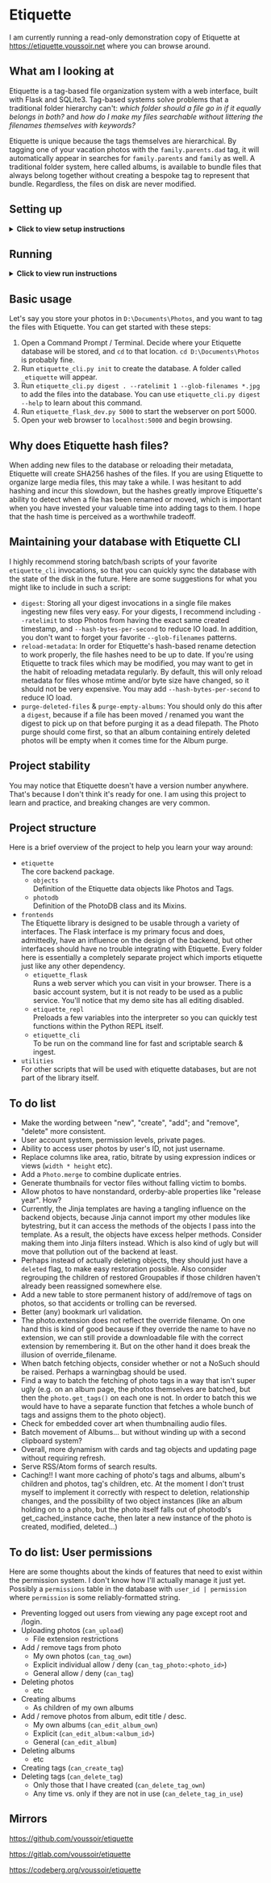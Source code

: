 Etiquette
=========

I am currently running a read-only demonstration copy of Etiquette at https://etiquette.voussoir.net where you can browse around.

## What am I looking at

Etiquette is a tag-based file organization system with a web interface, built with Flask and SQLite3. Tag-based systems solve problems that a traditional folder hierarchy can't: *which folder should a file go in if it equally belongs in both?* and *how do I make my files searchable without littering the filenames themselves with keywords?*

Etiquette is unique because the tags themselves are hierarchical. By tagging one of your vacation photos with the `family.parents.dad` tag, it will automatically appear in searches for `family.parents` and `family` as well. A traditional folder system, here called albums, is available to bundle files that always belong together without creating a bespoke tag to represent that bundle. Regardless, the files on disk are never modified.

## Setting up

<details><summary><strong>Click to view setup instructions</strong></summary>

First, use `pip install -r requirements.txt`. If you think you may have an older version of my voussoirkit, I'd also recommend `pip install voussoirkit --upgrade`.

As you'll see below, Etiquette has a core backend package and multiple frontends that use it. These frontend applications will use `import etiquette` to access the backend code. Therefore, the `etiquette` package needs to be in the right place for Python to find it for `import`.

Normally, Python packages use a setup.py to do this automatically. But I like running directly out of the git repository so I haven't made a setup.py yet.

<details><summary><strong>Setting up via symlink</strong></summary>

- The repository you're looking at right now is `D:\Git\Etiquette` or `/Git/Etiquette`. The toplevel `etiquette` folder is the main package. We want this package to be a child of our existing lib directory. So, we're going to put a symlink inside our Python lib folder that actually points to the code folder in this repository.
- The easiest way to find your lib path is `python -c "import os; print(os)"`. You should see something like `<module 'os' from 'C:\Python36\Lib\os.py'>` or `<module 'os' from '/usr/local/lib/python3.6/os.py'>`
- Make the junction or symlink:

  Windows: `mklink /J fakepath realpath`  
  for example `mklink /J "C:\Python36\Lib\etiquette" "D:\Git\Etiquette\etiquette"`

  Linux: `ln --symbolic realpath fakepath`  
  for example `ln --symbolic "/Git/Etiquette/etiquette" "/usr/local/lib/python3.6/etiquette"`

- Run `python -c "import etiquette; print(etiquette)"` to confirm. You should see something like `<module 'etiquette' from 'C:\Python36\Lib\etiquette\__init__.py'>` or `<module 'etiquette' from '/usr/local/lib/python3.6/etiquette/__init__.py'>`

</details>

<details><summary><strong>Setting up via pythonpath</strong></summary>

- The repository you're looking at right now is `D:\Git\Etiquette` or `/Git/Etiquette`. The toplevel `etiquette` folder is the main package.
- The PYTHONPATH environment variable contains a list of directories that *contain* the packages you need to import, not the packages themselves. Therefore we want to add the repository's path, because it contains the package.
- Set the pythonpath:

  Windows: `set "PYTHONPATH=%PYTHONPATH%;D:\Git\Etiquette"`  
  Note the semicolon to delimit paths.  
  This only applies to the current cmd session. To make it permanent, use Windows's Environment Variable editor or the `setx` command. The editor is easier to use.

  Linux: `PYTHONPATH="$PYTHONPATH:/Git/Etiquette"`  
  Note the colon to delimit paths.  
  This only applies to the current terminal session. To make it permanent, add the export to your bashrc.

- Run `echo %PYTHONPATH%` or `echo $PYTHONPATH` to confirm.
- Close your terminal and re-open it so that it uses the new environment variables.
- Run `python -c "import etiquette; print(etiquette)"` to confirm. You should see something like `<module 'etiquette' from 'D:\Git\Etiquette\etiquette\__init__.py'>` or `<module 'etiquette' from '/Git/Etiquette/etiquette/__init__.py'>`.

</details>
</details>

## Running

<details><summary><strong>Click to view run instructions</strong></summary>

In order to prevent the accidental creation of Etiquette databases, you must use `etiquette_cli.py init` to create your database.

<details><summary><strong>Running Etiquette CLI</strong></summary>

- Run `python etiquette_cli.py` to launch the script. You should see a help message describing each of the commands.

- Note: Do not `cd` into the frontends folder. Stay in the folder that contains your `_etiquette` database and specify the full path of the frontend launcher.

      Windows:
      D:\somewhere> python D:\Git\Etiquette\frontends\etiquette_cli.py

      Linux:
      /somewhere $ python /Git/Etiquette/frontends/etiquette_cli.py

- In practice, I have a shortcut file on my PATH which runs this command.

</details>

<details><summary><strong>Running Etiquette Flask locally</strong></summary>

- Run `python etiquette_flask_dev.py [port]` to launch the flask server. Port defaults to 5000 if not provided.

- Note: Do not `cd` into the frontends folder. Stay in the folder that contains your `_etiquette` database and specify the full path of the frontend launcher.

      Windows:
      D:\somewhere> python D:\Git\Etiquette\frontends\etiquette_flask\etiquette_flask_dev.py 5001

      Linux:
      /somewhere $ python /Git/Etiquette/frontends/etiquette_flask/etiquette_flask_dev.py 5001

- In practice, I have a shortcut file on my PATH which runs this command.

</details>

<details><summary><strong>Running Etiquette Flask with Gunicorn</strong></summary>

1. Use the PYTHONPATH technique to make both `etiquette` and the flask `backend` importable. You already know that the frontend code imports the backend code. But now, gunicorn needs to import the frontend code! And the server relies on static files which are relative to the code's location. So, the symlink technique doesn't work very well here, and PYTHONPATH is preferred.

   Remember that the Pythonpath points to directories that *contain* the packages you need to import, not to the packages themselves. Therefore we point to the etiquette and etiquette_flask directories.

       PYTHONPATH="$PYTHONPATH:/Git/Etiquette:/Git/Etiquette/frontends/etiquette_flask

2. To run non-daemonized, on a specific port, with logging to the terminal, I use:

    ```
    ~/cmd/python ~/cmd/gunicorn_py etiquette_flask.etiquette_flask_prod:site --bind "0.0.0.0:6667" --access-logfile "-" --access-logformat "%(h)s | %(t)s | %(r)s | %(s)s %(b)s"
    ```

</details>

<details><summary><strong>Running Etiquette REPL</strong></summary>

- Run `python etiquette_repl.py` to launch the Python interpreter with the PhotoDB pre-loaded into a variable called `P`. Try things like `P.new_photo` or `P.digest_directory`.

- Note: Do not `cd` into the frontends folder. Stay in the folder that contains your `_etiquette` database and specify the full path of the frontend launcher.

      Windows:
      D:\somewhere> python D:\Git\Etiquette\frontends\etiquette_repl.py

      Linux:
      /somewhere $ python /Git/Etiquette/frontends/etiquette_repl.py

- In practice, I have a shortcut file on my PATH which runs this command.

</details>

</details>

## Basic usage

Let's say you store your photos in `D:\Documents\Photos`, and you want to tag the files with Etiquette. You can get started with these steps:

1. Open a Command Prompt / Terminal. Decide where your Etiquette database will be stored, and `cd` to that location. `cd D:\Documents\Photos` is probably fine.
2. Run `etiquette_cli.py init` to create the database. A folder called `_etiquette` will appear.
3. Run `etiquette_cli.py digest . --ratelimit 1 --glob-filenames *.jpg` to add the files into the database. You can use `etiquette_cli.py digest --help` to learn about this command.
4. Run `etiquette_flask_dev.py 5000` to start the webserver on port 5000.
5. Open your web browser to `localhost:5000` and begin browsing.

## Why does Etiquette hash files?

When adding new files to the database or reloading their metadata, Etiquette will create SHA256 hashes of the files. If you are using Etiquette to organize large media files, this may take a while. I was hesitant to add hashing and incur this slowdown, but the hashes greatly improve Etiquette's ability to detect when a file has been renamed or moved, which is important when you have invested your valuable time into adding tags to them. I hope that the hash time is perceived as a worthwhile tradeoff.

## Maintaining your database with Etiquette CLI

I highly recommend storing batch/bash scripts of your favorite `etiquette_cli` invocations, so that you can quickly sync the database with the state of the disk in the future. Here are some suggestions for what you might like to include in such a script:

- `digest`: Storing all your digest invocations in a single file makes ingesting new files very easy. For your digests, I recommend including `--ratelimit` to stop Photos from having the exact same created timestamp, and `--hash-bytes-per-second` to reduce IO load. In addition, you don't want to forget your favorite `--glob-filenames` patterns.
- `reload-metadata`: In order for Etiquette's hash-based rename detection to work properly, the file hashes need to be up to date. If you're using Etiquette to track files which may be modified, you may want to get in the habit of reloading metadata regularly. By default, this will only reload metadata for files whose mtime and/or byte size have changed, so it should not be very expensive. You may add `--hash-bytes-per-second` to reduce IO load.
- `purge-deleted-files` & `purge-empty-albums`: You should only do this after a `digest`, because if a file has been moved / renamed you want the digest to pick up on that before purging it as a dead filepath. The Photo purge should come first, so that an album containing entirely deleted photos will be empty when it comes time for the Album purge.

## Project stability

You may notice that Etiquette doesn't have a version number anywhere. That's because I don't think it's ready for one. I am using this project to learn and practice, and breaking changes are very common.

## Project structure

Here is a brief overview of the project to help you learn your way around:

- `etiquette`  
    The core backend package.
    - `objects`  
        Definition of the Etiquette data objects like Photos and Tags.
    - `photodb`  
        Definition of the PhotoDB class and its Mixins.
- `frontends`  
    The Etiquette library is designed to be usable through a variety of interfaces. The Flask interface is my primary focus and does, admittedly, have an influence on the design of the backend, but other interfaces should have no trouble integrating with Etiquette. Every folder here is essentially a completely separate project which imports etiquette just like any other dependency.
    - `etiquette_flask`  
        Runs a web server which you can visit in your browser. There is a basic account system, but it is not ready to be used as a public service. You'll notice that my demo site has all editing disabled.
    - `etiquette_repl`  
        Preloads a few variables into the interpreter so you can quickly test functions within the Python REPL itself.
    - `etiquette_cli`  
        To be run on the command line for fast and scriptable search & ingest.
- `utilities`  
    For other scripts that will be used with etiquette databases, but are not part of the library itself.

## To do list

- Make the wording between "new", "create", "add"; and "remove", "delete" more consistent.
- User account system, permission levels, private pages.
- Ability to access user photos by user's ID, not just username.
- Replace columns like area, ratio, bitrate by using expression indices or views (`width * height` etc).
- Add a `Photo.merge` to combine duplicate entries.
- Generate thumbnails for vector files without falling victim to bombs.
- Allow photos to have nonstandard, orderby-able properties like "release year". How?
- Currently, the Jinja templates are having a tangling influence on the backend objects, because Jinja cannot import my other modules like bytestring, but it can access the methods of the objects I pass into the template. As a result, the objects have excess helper methods. Consider making them into Jinja filters instead. Which is also kind of ugly but will move that pollution out of the backend at least.
- Perhaps instead of actually deleting objects, they should just have a `deleted` flag, to make easy restoration possible. Also consider regrouping the children of restored Groupables if those children haven't already been reassigned somewhere else.
- Add a new table to store permanent history of add/remove of tags on photos, so that accidents or trolling can be reversed.
- Better (any) bookmark url validation.
- The photo.extension does not reflect the override filename. On one hand this is kind of good because if they override the name to have no extension, we can still provide a downloadable file with the correct extension by remembering it. But on the other hand it does break the illusion of override_filename.
- When batch fetching objects, consider whether or not a NoSuch should be raised. Perhaps a warningbag should be used.
- Find a way to batch the fetching of photo tags in a way that isn't super ugly (e.g. on an album page, the photos themselves are batched, but then the `photo.get_tags()` on each one is not. In order to batch this we would have to have a separate function that fetches a whole bunch of tags and assigns them to the photo object).
- Check for embedded cover art when thumbnailing audio files.
- Batch movement of Albums... but without winding up with a second clipboard system?
- Overall, more dynamism with cards and tag objects and updating page without requiring refresh.
- Serve RSS/Atom forms of search results.
- Caching!! I want more caching of photo's tags and albums, album's children and photos, tag's children, etc. At the moment I don't trust myself to implement it correctly with respect to deletion, relationship changes, and the possibility of two object instances (like an album holding on to a photo, but the photo itself falls out of photodb's get_cached_instance cache, then later a new instance of the photo is created, modified, deleted...)

## To do list: User permissions

Here are some thoughts about the kinds of features that need to exist within the permission system. I don't know how I'll actually manage it just yet. Possibly a `permissions` table in the database with `user_id | permission` where `permission` is some reliably-formatted string.

- Preventing logged out users from viewing any page except root and /login.
- Uploading photos (`can_upload`)
    - File extension restrictions
- Add / remove tags from photo
    - My own photos (`can_tag_own`)
    - Explicit individual allow / deny (`can_tag_photo:<photo_id>`)
    - General allow / deny (`can_tag`)
- Deleting photos
    - etc
- Creating albums
    - As children of my own albums
- Add / remove photos from album, edit title / desc.
    - My own albums (`can_edit_album_own`)
    - Explicit (`can_edit_album:<album_id>`)
    - General (`can_edit_album`)
- Deleting albums
    - etc
- Creating tags (`can_create_tag`)
- Deleting tags (`can_delete_tag`)
    - Only those that I have created (`can_delete_tag_own`)
    - Any time vs. only if they are not in use (`can_delete_tag_in_use`)

## Mirrors

https://github.com/voussoir/etiquette

https://gitlab.com/voussoir/etiquette

https://codeberg.org/voussoir/etiquette
